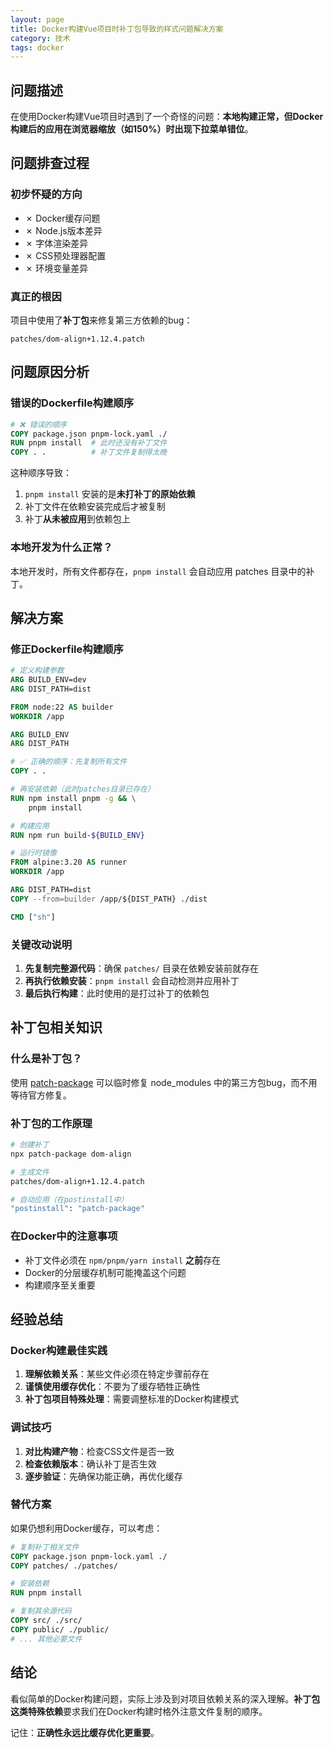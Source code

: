 ```yaml
---
layout: page
title: Docker构建Vue项目时补丁包导致的样式问题解决方案
category: 技术
tags: docker
---
```


## 问题描述

在使用Docker构建Vue项目时遇到了一个奇怪的问题：**本地构建正常，但Docker构建后的应用在浏览器缩放（如150%）时出现下拉菜单错位**。

## 问题排查过程

### 初步怀疑的方向
- ✗ Docker缓存问题
- ✗ Node.js版本差异
- ✗ 字体渲染差异
- ✗ CSS预处理器配置
- ✗ 环境变量差异

### 真正的根因

项目中使用了**补丁包**来修复第三方依赖的bug：
```
patches/dom-align+1.12.4.patch
```

## 问题原因分析

### 错误的Dockerfile构建顺序
```dockerfile
# ❌ 错误的顺序
COPY package.json pnpm-lock.yaml ./
RUN pnpm install  # 此时还没有补丁文件
COPY . .          # 补丁文件复制得太晚
```

这种顺序导致：
1. `pnpm install` 安装的是**未打补丁的原始依赖**
2. 补丁文件在依赖安装完成后才被复制
3. 补丁**从未被应用**到依赖包上

### 本地开发为什么正常？
本地开发时，所有文件都存在，`pnpm install` 会自动应用 patches 目录中的补丁。

## 解决方案

### 修正Dockerfile构建顺序

```dockerfile
# 定义构建参数
ARG BUILD_ENV=dev
ARG DIST_PATH=dist

FROM node:22 AS builder
WORKDIR /app

ARG BUILD_ENV
ARG DIST_PATH

# ✅ 正确的顺序：先复制所有文件
COPY . .

# 再安装依赖（此时patches目录已存在）
RUN npm install pnpm -g && \
    pnpm install

# 构建应用
RUN npm run build-${BUILD_ENV}

# 运行时镜像
FROM alpine:3.20 AS runner
WORKDIR /app

ARG DIST_PATH=dist
COPY --from=builder /app/${DIST_PATH} ./dist

CMD ["sh"]
```

### 关键改动说明

1. **先复制完整源代码**：确保 `patches/` 目录在依赖安装前就存在
2. **再执行依赖安装**：`pnpm install` 会自动检测并应用补丁
3. **最后执行构建**：此时使用的是打过补丁的依赖包

## 补丁包相关知识

### 什么是补丁包？
使用 [patch-package](https://github.com/ds300/patch-package) 可以临时修复 node_modules 中的第三方包bug，而不用等待官方修复。

### 补丁包的工作原理
```bash
# 创建补丁
npx patch-package dom-align

# 生成文件
patches/dom-align+1.12.4.patch

# 自动应用（在postinstall中）
"postinstall": "patch-package"
```

### 在Docker中的注意事项
- 补丁文件必须在 `npm/pnpm/yarn install` **之前**存在
- Docker的分层缓存机制可能掩盖这个问题
- 构建顺序至关重要

## 经验总结

### Docker构建最佳实践
1. **理解依赖关系**：某些文件必须在特定步骤前存在
2. **谨慎使用缓存优化**：不要为了缓存牺牲正确性
3. **补丁包项目特殊处理**：需要调整标准的Docker构建模式

### 调试技巧
1. **对比构建产物**：检查CSS文件是否一致
2. **检查依赖版本**：确认补丁是否生效
3. **逐步验证**：先确保功能正确，再优化缓存

### 替代方案
如果仍想利用Docker缓存，可以考虑：

```dockerfile
# 复制补丁相关文件
COPY package.json pnpm-lock.yaml ./
COPY patches/ ./patches/

# 安装依赖
RUN pnpm install

# 复制其余源代码
COPY src/ ./src/
COPY public/ ./public/
# ... 其他必要文件
```

## 结论

看似简单的Docker构建问题，实际上涉及到对项目依赖关系的深入理解。**补丁包这类特殊依赖**要求我们在Docker构建时格外注意文件复制的顺序。

记住：**正确性永远比缓存优化更重要**。
